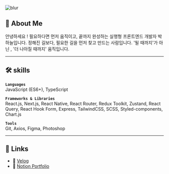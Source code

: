 ![blur](https://capsule-render.vercel.app/api?type=blur&color=0:B9E0FD,100:3B5998&height=400&text=neuliii%20Github&fontSize=40&fontColor=ffffff)

## 👋 About Me
안녕하세요 ! 필요하다면 먼저 움직이고, 끝까지 완성하는 실행형 프론트엔드 개발자 박하늘입니다.
정해진 길보다, 필요한 길을 먼저 찾고 만드는 사람입니다.
'될 때까지'가 아닌 , '더 나아질 때까지' 움직입니다.

---

## 🛠️ skills

**`Languages`**  
JavaScript (ES6+), TypeScript  

**`Frameworks & Libraries`**  
React.js, Next.js, React Native, React Router, Redux Toolkit, Zustand, React Query, React Hook Form, Express, TailwindCSS, SCSS, Styled-components, Chart.js  

**`Tools`**  
Git, Axios, Figma, Photoshop  

---

## 🔗 Links
- 🌱 [Velog](https://velog.io/@neulli/posts)  
- 📒 [Notion Portfolio](https://www.notion.so/Frontend-engineer_-229fb2c65f29800ca213d0df6075b694)  

<!--
**neuliii/neuliii** is a ✨ _special_ ✨ repository because its `README.md` (this file) appears on your GitHub profile.

Here are some ideas to get you started:

- 🔭 I’m currently working on ...
- 🌱 I’m currently learning ...
- 👯 I’m looking to collaborate on ...
- 🤔 I’m looking for help with ...
- 💬 Ask me about ...
- 📫 How to reach me: ...
- 😄 Pronouns: ...
- ⚡ Fun fact: ...
-->
